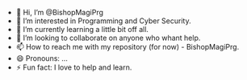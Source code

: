 - 👋 Hi, I’m @BishopMagiPrg
- 👀 I’m interested in Programming and Cyber Security.
- 🌱 I’m currently learning a little bit off all.
- 💞️ I’m looking to collaborate on anyone who whant help.
- 📫 How to reach me with my repository (for now) - BishopMagiPrg.
- 😄 Pronouns: ...
- ⚡ Fun fact: I love to help and learn.

<!---
BishopMagiPrg/BishopMagiPrg is a ✨ special ✨ repository because its `README.md` (this file) appears on your GitHub profile.
You can click the Preview link to take a look at your changes.
--->

